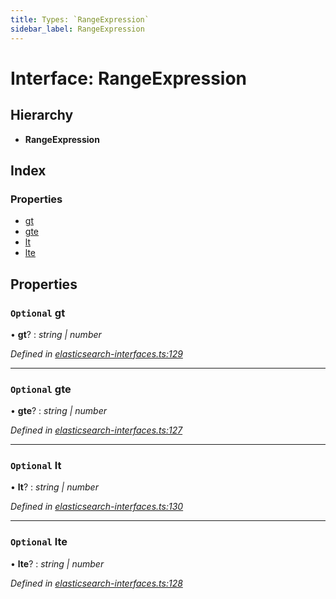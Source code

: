 ```yaml
---
title: Types: `RangeExpression`
sidebar_label: RangeExpression
---
```


# Interface: RangeExpression

## Hierarchy

* **RangeExpression**

## Index

### Properties

* [gt](rangeexpression.md#optional-gt)
* [gte](rangeexpression.md#optional-gte)
* [lt](rangeexpression.md#optional-lt)
* [lte](rangeexpression.md#optional-lte)

## Properties

### `Optional` gt

• **gt**? : *string | number*

*Defined in [elasticsearch-interfaces.ts:129](https://github.com/terascope/teraslice/blob/b843209f9/packages/types/src/elasticsearch-interfaces.ts#L129)*

___

### `Optional` gte

• **gte**? : *string | number*

*Defined in [elasticsearch-interfaces.ts:127](https://github.com/terascope/teraslice/blob/b843209f9/packages/types/src/elasticsearch-interfaces.ts#L127)*

___

### `Optional` lt

• **lt**? : *string | number*

*Defined in [elasticsearch-interfaces.ts:130](https://github.com/terascope/teraslice/blob/b843209f9/packages/types/src/elasticsearch-interfaces.ts#L130)*

___

### `Optional` lte

• **lte**? : *string | number*

*Defined in [elasticsearch-interfaces.ts:128](https://github.com/terascope/teraslice/blob/b843209f9/packages/types/src/elasticsearch-interfaces.ts#L128)*
